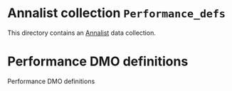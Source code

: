 # Annalist collection `Performance_defs`

This directory contains an [Annalist](http://annalist.net) data collection.

# Performance DMO definitions

Performance DMO definitions
